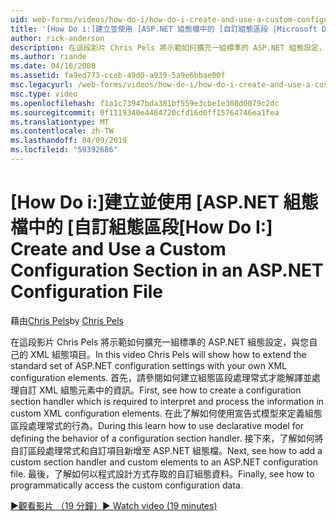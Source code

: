 ```yaml
---
uid: web-forms/videos/how-do-i/how-do-i-create-and-use-a-custom-configuration-section-in-an-aspnet-configuration-file
title: '[How Do i:]建立並使用 [ASP.NET 組態檔中的 [自訂組態區段 |Microsoft Docs'
author: rick-anderson
description: 在這段影片 Chris Pels 將示範如何擴充一組標準的 ASP.NET 組態設定，與您自己的 XML 組態項目。 首先，請參閱如何...
ms.author: riande
ms.date: 04/16/2008
ms.assetid: fa9ed773-cceb-49d0-a939-5a9e6bbae00f
msc.legacyurl: /web-forms/videos/how-do-i/how-do-i-create-and-use-a-custom-configuration-section-in-an-aspnet-configuration-file
msc.type: video
ms.openlocfilehash: f1a1c73947bda381bf559e3cbe1e308d0079c2dc
ms.sourcegitcommit: 0f1119340e4464720cfd16d0ff15764746ea1fea
ms.translationtype: MT
ms.contentlocale: zh-TW
ms.lasthandoff: 04/09/2019
ms.locfileid: "59392686"
---
```

# <a name="how-do-i-create-and-use-a-custom-configuration-section-in-an-aspnet-configuration-file"></a><span data-ttu-id="8b4ff-104">[How Do i:]建立並使用 [ASP.NET 組態檔中的 [自訂組態區段</span><span class="sxs-lookup"><span data-stu-id="8b4ff-104">[How Do I:] Create and Use a Custom Configuration Section in an ASP.NET Configuration File</span></span>

<span data-ttu-id="8b4ff-105">藉由[Chris Pels](https://twitter.com/chrispels)</span><span class="sxs-lookup"><span data-stu-id="8b4ff-105">by [Chris Pels](https://twitter.com/chrispels)</span></span>

<span data-ttu-id="8b4ff-106">在這段影片 Chris Pels 將示範如何擴充一組標準的 ASP.NET 組態設定，與您自己的 XML 組態項目。</span><span class="sxs-lookup"><span data-stu-id="8b4ff-106">In this video Chris Pels will show how to extend the standard set of ASP.NET configuration settings with your own XML configuration elements.</span></span> <span data-ttu-id="8b4ff-107">首先，請參閱如何建立組態區段處理常式才能解譯並處理自訂 XML 組態元素中的資訊。</span><span class="sxs-lookup"><span data-stu-id="8b4ff-107">First, see how to create a configuration section handler which is required to interpret and process the information in custom XML configuration elements.</span></span> <span data-ttu-id="8b4ff-108">在此了解如何使用宣告式模型來定義組態區段處理常式的行為。</span><span class="sxs-lookup"><span data-stu-id="8b4ff-108">During this learn how to use declarative model for defining the behavior of a configuration section handler.</span></span> <span data-ttu-id="8b4ff-109">接下來，了解如何將自訂區段處理常式和自訂項目新增至 ASP.NET 組態檔。</span><span class="sxs-lookup"><span data-stu-id="8b4ff-109">Next, see how to add a custom section handler and custom elements to an ASP.NET configuration file.</span></span> <span data-ttu-id="8b4ff-110">最後，了解如何以程式設計方式存取的自訂組態資料。</span><span class="sxs-lookup"><span data-stu-id="8b4ff-110">Finally, see how to programmatically access the custom configuration data.</span></span>

[<span data-ttu-id="8b4ff-111">&#9654;觀看影片 （19 分鐘）</span><span class="sxs-lookup"><span data-stu-id="8b4ff-111">&#9654; Watch video (19 minutes)</span></span>](https://channel9.msdn.com/Blogs/ASP-NET-Site-Videos/how-do-i-create-and-use-a-custom-configuration-section-in-an-aspnet-configuration-file)
